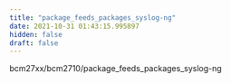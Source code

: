 ```yaml
---
title: "package_feeds_packages_syslog-ng"
date: 2021-10-31 01:43:15.995897
hidden: false
draft: false
---
```


bcm27xx/bcm2710/package_feeds_packages_syslog-ng


